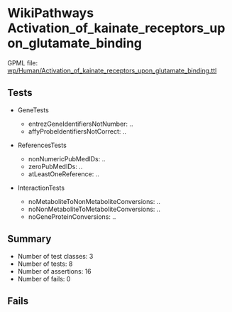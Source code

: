 # WikiPathways Activation_of_kainate_receptors_upon_glutamate_binding

GPML file: [wp/Human/Activation_of_kainate_receptors_upon_glutamate_binding.ttl](../wp/Human/Activation_of_kainate_receptors_upon_glutamate_binding.ttl)

## Tests

* GeneTests
    * entrezGeneIdentifiersNotNumber: ..
    * affyProbeIdentifiersNotCorrect: ..

* ReferencesTests
    * nonNumericPubMedIDs: ..
    * zeroPubMedIDs: ..
    * atLeastOneReference: ..

* InteractionTests
    * noMetaboliteToNonMetaboliteConversions: ..
    * noNonMetaboliteToMetaboliteConversions: ..
    * noGeneProteinConversions: ..

## Summary

* Number of test classes: 3
* Number of tests: 8
* Number of assertions: 16
* Number of fails: 0

## Fails


